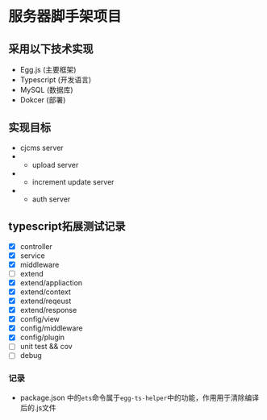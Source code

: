 # 服务器脚手架项目

## 采用以下技术实现
- Egg.js (主要框架)
- Typescript (开发语言)
- MySQL (数据库)
- Dokcer (部署)

## 实现目标
- cjcms server
- - upload server
- - increment update server
- - auth server

## typescript拓展测试记录
- [x] controller
- [x] service
- [x] middleware
- [ ] extend
- [x] extend/appliaction
- [x] extend/context
- [x] extend/reqeust
- [x] extend/response
- [x] config/view
- [x] config/middleware
- [x] config/plugin
- [ ] unit test && cov
- [ ] debug

### 记录
- package.json 中的`ets`命令属于`egg-ts-helper`中的功能，作用用于清除编译后的.js文件
